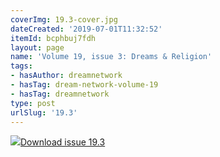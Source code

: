 ```yaml
---
coverImg: 19.3-cover.jpg
dateCreated: '2019-07-01T11:32:52'
itemId: bcphbuj7fdh
layout: page
name: 'Volume 19, issue 3: Dreams & Religion'
tags:
- hasAuthor: dreamnetwork
- hasTag: dream-network-volume-19
- hasTag: dreamnetwork
type: post
urlSlug: '19.3'
---
```

<img class="card-journal-img" src="../images/19.3-rect.jpg"/><a href="../files/pdfs/Volume_19/19.3-Dream-Network-Vol-19-No-3.pdf" download="">Download issue 19.3</a>